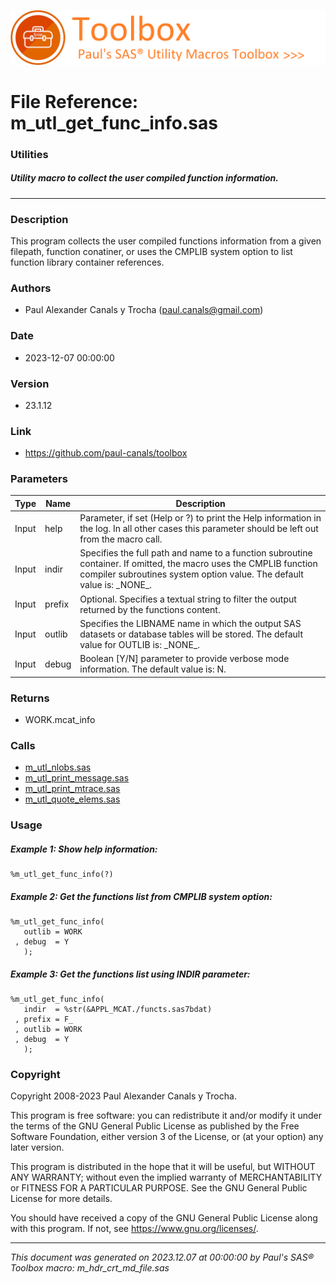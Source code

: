 ![../../misc/images/doc_banner.png](../../misc/images/doc_banner.png)
# 
# File Reference: m_utl_get_func_info.sas

### Utilities

##### Utility macro to collect the user compiled function information.

***

### Description
This program collects the user compiled functions information from a given filepath, function conatiner, or uses the CMPLIB system option to list function library container references.

### Authors
* Paul Alexander Canals y Trocha (paul.canals@gmail.com)

### Date
* 2023-12-07 00:00:00

### Version
* 23.1.12

### Link
* https://github.com/paul-canals/toolbox

### Parameters
| Type | Name | Description |
| ---- | ---- | ----------- |
| Input | help | Parameter, if set (Help or ?) to print the Help information in the log. In all other cases this parameter should be left out from the macro call. |
| Input | indir | Specifies the full path and name to a function subroutine container. If omitted, the macro uses the CMPLIB function compiler subroutines system option value. The default value is: \_NONE\_. |
| Input | prefix | Optional. Specifies a textual string to filter the output returned by the functions content. |
| Input | outlib | Specifies the LIBNAME name in which the output SAS datasets or database tables will be stored. The default value for OUTLIB is: \_NONE\_. |
| Input | debug | Boolean [Y/N] parameter to provide verbose mode information. The default value is: N. |

### Returns
* WORK.mcat_info

### Calls
* [m_utl_nlobs.sas](m_utl_nlobs.md)
* [m_utl_print_message.sas](m_utl_print_message.md)
* [m_utl_print_mtrace.sas](m_utl_print_mtrace.md)
* [m_utl_quote_elems.sas](m_utl_quote_elems.md)

### Usage

##### Example 1: Show help information:
```sas
%m_utl_get_func_info(?)
```

##### Example 2: Get the functions list from CMPLIB system option:
```sas
%m_utl_get_func_info(
   outlib = WORK
 , debug  = Y
   );
```

##### Example 3: Get the functions list using INDIR parameter:
```sas
%m_utl_get_func_info(
   indir  = %str(&APPL_MCAT./functs.sas7bdat)
 , prefix = F_
 , outlib = WORK
 , debug  = Y
   );

```

### Copyright
Copyright 2008-2023 Paul Alexander Canals y Trocha. 
 
This program is free software: you can redistribute it and/or modify 
it under the terms of the GNU General Public License as published by 
the Free Software Foundation, either version 3 of the License, or 
(at your option) any later version. 
 
This program is distributed in the hope that it will be useful, 
but WITHOUT ANY WARRANTY; without even the implied warranty of 
MERCHANTABILITY or FITNESS FOR A PARTICULAR PURPOSE. See the 
GNU General Public License for more details. 
 
You should have received a copy of the GNU General Public License 
along with this program. If not, see <https://www.gnu.org/licenses/>. 


***
*This document was generated on 2023.12.07 at 00:00:00 by Paul's SAS&reg; Toolbox macro: m_hdr_crt_md_file.sas*
